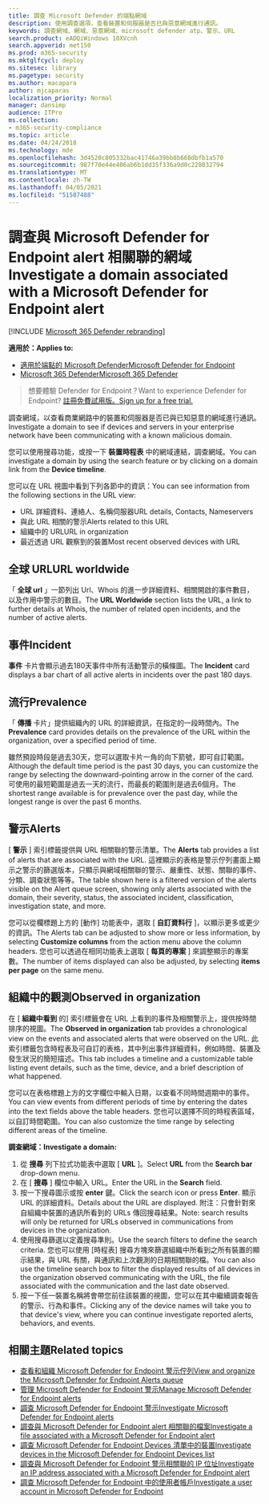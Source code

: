 ```yaml
---
title: 調查 Microsoft Defender 的端點網域
description: 使用調查選項，查看裝置和伺服器是否已與惡意網域進行通訊。
keywords: 調查網域、網域、惡意網域、microsoft defender atp、警示、URL
search.product: eADQiWindows 10XVcnh
search.appverid: met150
ms.prod: m365-security
ms.mktglfcycl: deploy
ms.sitesec: library
ms.pagetype: security
ms.author: macapara
author: mjcaparas
localization_priority: Normal
manager: dansimp
audience: ITPro
ms.collection:
- m365-security-compliance
ms.topic: article
ms.date: 04/24/2018
ms.technology: mde
ms.openlocfilehash: 3d4520c805332bac41746a39bb8b668dbfb1a570
ms.sourcegitcommit: 987f70e44e406ab6b1dd35f336a9d0c228032794
ms.translationtype: MT
ms.contentlocale: zh-TW
ms.lasthandoff: 04/05/2021
ms.locfileid: "51587488"
---
```

# <a name="investigate-a-domain-associated-with-a-microsoft-defender-for-endpoint-alert"></a><span data-ttu-id="48d7c-104">調查與 Microsoft Defender for Endpoint alert 相關聯的網域</span><span class="sxs-lookup"><span data-stu-id="48d7c-104">Investigate a domain associated with a Microsoft Defender for Endpoint alert</span></span>

[!INCLUDE [Microsoft 365 Defender rebranding](../../includes/microsoft-defender.md)]


<span data-ttu-id="48d7c-105">**適用於：**</span><span class="sxs-lookup"><span data-stu-id="48d7c-105">**Applies to:**</span></span>
- [<span data-ttu-id="48d7c-106">適用於端點的 Microsoft Defender</span><span class="sxs-lookup"><span data-stu-id="48d7c-106">Microsoft Defender for Endpoint</span></span>](https://go.microsoft.com/fwlink/p/?linkid=2154037)
- [<span data-ttu-id="48d7c-107">Microsoft 365 Defender</span><span class="sxs-lookup"><span data-stu-id="48d7c-107">Microsoft 365 Defender</span></span>](https://go.microsoft.com/fwlink/?linkid=2118804)

><span data-ttu-id="48d7c-108">想要體驗 Defender for Endpoint？</span><span class="sxs-lookup"><span data-stu-id="48d7c-108">Want to experience Defender for Endpoint?</span></span> [<span data-ttu-id="48d7c-109">註冊免費試用版。</span><span class="sxs-lookup"><span data-stu-id="48d7c-109">Sign up for a free trial.</span></span>](https://www.microsoft.com/microsoft-365/windows/microsoft-defender-atp?ocid=docs-wdatp-investigatedomain-abovefoldlink) 

<span data-ttu-id="48d7c-110">調查網域，以查看商業網路中的裝置和伺服器是否已與已知惡意的網域進行通訊。</span><span class="sxs-lookup"><span data-stu-id="48d7c-110">Investigate a domain to see if devices and servers in your enterprise network have been communicating with a known malicious domain.</span></span>

<span data-ttu-id="48d7c-111">您可以使用搜尋功能，或按一下 **裝置時程表** 中的網域連結，調查網域。</span><span class="sxs-lookup"><span data-stu-id="48d7c-111">You can investigate a domain by using the search feature or by clicking on a domain link from the **Device timeline**.</span></span>

<span data-ttu-id="48d7c-112">您可以在 URL 視圖中看到下列各節中的資訊：</span><span class="sxs-lookup"><span data-stu-id="48d7c-112">You can see information from the following sections in the URL view:</span></span>

- <span data-ttu-id="48d7c-113">URL 詳細資料、連絡人、名稱伺服器</span><span class="sxs-lookup"><span data-stu-id="48d7c-113">URL details, Contacts, Nameservers</span></span>
- <span data-ttu-id="48d7c-114">與此 URL 相關的警示</span><span class="sxs-lookup"><span data-stu-id="48d7c-114">Alerts related to this URL</span></span> 
- <span data-ttu-id="48d7c-115">組織中的 URL</span><span class="sxs-lookup"><span data-stu-id="48d7c-115">URL in organization</span></span>
- <span data-ttu-id="48d7c-116">最近透過 URL 觀察到的裝置</span><span class="sxs-lookup"><span data-stu-id="48d7c-116">Most recent observed devices with URL</span></span>

## <a name="url-worldwide"></a><span data-ttu-id="48d7c-117">全球 URL</span><span class="sxs-lookup"><span data-stu-id="48d7c-117">URL worldwide</span></span>

<span data-ttu-id="48d7c-118">「 **全球 url** 」一節列出 Url、Whois 的進一步詳細資料、相關開啟的事件數目，以及作用中警示的數目。</span><span class="sxs-lookup"><span data-stu-id="48d7c-118">The **URL Worldwide** section lists the URL, a link to further details at Whois, the number of related open incidents, and the number of active alerts.</span></span>

## <a name="incident"></a><span data-ttu-id="48d7c-119">事件</span><span class="sxs-lookup"><span data-stu-id="48d7c-119">Incident</span></span>

<span data-ttu-id="48d7c-120">**事件** 卡片會顯示過去180天事件中所有活動警示的橫條圖。</span><span class="sxs-lookup"><span data-stu-id="48d7c-120">The **Incident** card displays a bar chart of all active alerts in incidents over the past 180 days.</span></span>

## <a name="prevalence"></a><span data-ttu-id="48d7c-121">流行</span><span class="sxs-lookup"><span data-stu-id="48d7c-121">Prevalence</span></span>

<span data-ttu-id="48d7c-122">「 **傳播** 卡片」提供組織內的 URL 的詳細資訊，在指定的一段時間內。</span><span class="sxs-lookup"><span data-stu-id="48d7c-122">The **Prevalence** card provides details on the prevalence of the URL within the organization, over a specified period of time.</span></span>

<span data-ttu-id="48d7c-123">雖然預設時段是過去30天，您可以選取卡片一角的向下箭號，即可自訂範圍。</span><span class="sxs-lookup"><span data-stu-id="48d7c-123">Although the default time period is the past 30 days, you can customize the range by selecting the downward-pointing arrow in the corner of the card.</span></span> <span data-ttu-id="48d7c-124">可使用的最短範圍是過去一天的流行，而最長的範圍則是過去6個月。</span><span class="sxs-lookup"><span data-stu-id="48d7c-124">The shortest range available is for prevalence over the past day, while the longest range is over the past 6 months.</span></span>

## <a name="alerts"></a><span data-ttu-id="48d7c-125">警示</span><span class="sxs-lookup"><span data-stu-id="48d7c-125">Alerts</span></span>

<span data-ttu-id="48d7c-126">[ **警示** ] 索引標籤提供與 URL 相關聯的警示清單。</span><span class="sxs-lookup"><span data-stu-id="48d7c-126">The **Alerts** tab provides a list of alerts that are associated with the URL.</span></span> <span data-ttu-id="48d7c-127">這裡顯示的表格是警示佇列畫面上顯示之警示的篩選版本，只顯示與網域相關聯的警示、嚴重性、狀態、關聯的事件、分類、調查狀態等等。</span><span class="sxs-lookup"><span data-stu-id="48d7c-127">The table shown here is a filtered version of the alerts visible on the Alert queue screen, showing only alerts associated with the domain, their severity, status, the associated incident, classification, investigation state, and more.</span></span>

<span data-ttu-id="48d7c-128">您可以從欄標題上方的 [動作] 功能表中，選取 [ **自訂資料行** ]，以顯示更多或更少的資訊。</span><span class="sxs-lookup"><span data-stu-id="48d7c-128">The Alerts tab can be adjusted to show more or less information, by selecting **Customize columns** from the action menu above the column headers.</span></span> <span data-ttu-id="48d7c-129">您也可以透過在相同功能表上選取 [ **每頁的專案** ] 來調整顯示的專案數。</span><span class="sxs-lookup"><span data-stu-id="48d7c-129">The number of items displayed can also be adjusted, by selecting **items per page** on the same menu.</span></span>

## <a name="observed-in-organization"></a><span data-ttu-id="48d7c-130">組織中的觀測</span><span class="sxs-lookup"><span data-stu-id="48d7c-130">Observed in organization</span></span>

<span data-ttu-id="48d7c-131">在 [ **組織中看到** 的] 索引標籤會在 URL 上看到的事件及相關警示上，提供按時間排序的視圖。</span><span class="sxs-lookup"><span data-stu-id="48d7c-131">The **Observed in organization** tab provides a chronological view on the events and associated alerts that were observed on the URL.</span></span> <span data-ttu-id="48d7c-132">此索引標籤包含時程表及可自訂的表格，其中列出事件詳細資料，例如時間、裝置及發生狀況的簡短描述。</span><span class="sxs-lookup"><span data-stu-id="48d7c-132">This tab includes a timeline and a customizable table listing event details, such as the time, device, and a brief description of what happened.</span></span> 

<span data-ttu-id="48d7c-133">您可以在表格標題上方的文字欄位中輸入日期，以查看不同時間週期中的事件。</span><span class="sxs-lookup"><span data-stu-id="48d7c-133">You can view events from different periods of time by entering the dates into the text fields above the table headers.</span></span> <span data-ttu-id="48d7c-134">您也可以選擇不同的時程表區域，以自訂時間範圍。</span><span class="sxs-lookup"><span data-stu-id="48d7c-134">You can also customize the time range by selecting different areas of the timeline.</span></span>

<span data-ttu-id="48d7c-135">**調查網域：**</span><span class="sxs-lookup"><span data-stu-id="48d7c-135">**Investigate a domain:**</span></span>

1. <span data-ttu-id="48d7c-136">從 **搜尋** 列下拉式功能表中選取 [ **URL** ]。</span><span class="sxs-lookup"><span data-stu-id="48d7c-136">Select **URL** from the **Search bar** drop-down menu.</span></span>
2. <span data-ttu-id="48d7c-137">在 [ **搜尋** ] 欄位中輸入 URL。</span><span class="sxs-lookup"><span data-stu-id="48d7c-137">Enter the URL in the **Search** field.</span></span>
3. <span data-ttu-id="48d7c-138">按一下搜尋圖示或按 **enter** 鍵。</span><span class="sxs-lookup"><span data-stu-id="48d7c-138">Click the search icon   or press **Enter**.</span></span> <span data-ttu-id="48d7c-139">顯示 URL 的詳細資料。</span><span class="sxs-lookup"><span data-stu-id="48d7c-139">Details about the URL are displayed.</span></span> <span data-ttu-id="48d7c-140">附注：只會針對來自組織中裝置的通訊所看到的 URLs 傳回搜尋結果。</span><span class="sxs-lookup"><span data-stu-id="48d7c-140">Note: search results will only be returned for URLs observed in communications from devices in the organization.</span></span>
4. <span data-ttu-id="48d7c-141">使用搜尋篩選以定義搜尋準則。</span><span class="sxs-lookup"><span data-stu-id="48d7c-141">Use the search filters to define the search criteria.</span></span> <span data-ttu-id="48d7c-142">您也可以使用 [時程表] 搜尋方塊來篩選組織中所看到之所有裝置的顯示結果，與 URL 有關，與通訊和上次觀測的日期相關聯的檔。</span><span class="sxs-lookup"><span data-stu-id="48d7c-142">You can also use the timeline search box to filter the displayed results of all devices in the organization observed communicating with the URL, the file associated with the communication and the last date observed.</span></span>
5. <span data-ttu-id="48d7c-143">按一下任一裝置名稱將會帶您前往該裝置的視圖，您可以在其中繼續調查報告的警示、行為和事件。</span><span class="sxs-lookup"><span data-stu-id="48d7c-143">Clicking any of the device names will take you to that device's view, where you can continue investigate reported alerts, behaviors, and events.</span></span>

## <a name="related-topics"></a><span data-ttu-id="48d7c-144">相關主題</span><span class="sxs-lookup"><span data-stu-id="48d7c-144">Related topics</span></span>
- [<span data-ttu-id="48d7c-145">查看和組織 Microsoft Defender for Endpoint 警示佇列</span><span class="sxs-lookup"><span data-stu-id="48d7c-145">View and organize the Microsoft Defender for Endpoint Alerts queue</span></span>](alerts-queue.md)
- [<span data-ttu-id="48d7c-146">管理 Microsoft Defender for Endpoint 警示</span><span class="sxs-lookup"><span data-stu-id="48d7c-146">Manage Microsoft Defender for Endpoint alerts</span></span>](manage-alerts.md)
- [<span data-ttu-id="48d7c-147">調查 Microsoft Defender for Endpoint 警示</span><span class="sxs-lookup"><span data-stu-id="48d7c-147">Investigate Microsoft Defender for Endpoint alerts</span></span>](investigate-alerts.md)
- [<span data-ttu-id="48d7c-148">調查與 Microsoft Defender for Endpoint alert 相關聯的檔案</span><span class="sxs-lookup"><span data-stu-id="48d7c-148">Investigate a file associated with a Microsoft Defender for Endpoint alert</span></span>](investigate-files.md)
- [<span data-ttu-id="48d7c-149">調查 Microsoft Defender for Endpoint Devices 清單中的裝置</span><span class="sxs-lookup"><span data-stu-id="48d7c-149">Investigate devices in the Microsoft Defender for Endpoint Devices list</span></span>](investigate-machines.md)
- [<span data-ttu-id="48d7c-150">調查與 Microsoft Defender for Endpoint 警示相關聯的 IP 位址</span><span class="sxs-lookup"><span data-stu-id="48d7c-150">Investigate an IP address associated with a Microsoft Defender for Endpoint alert</span></span>](investigate-ip.md)
- [<span data-ttu-id="48d7c-151">調查 Microsoft Defender for Endpoint 中的使用者帳戶</span><span class="sxs-lookup"><span data-stu-id="48d7c-151">Investigate a user account in Microsoft Defender for Endpoint</span></span>](investigate-user.md)
